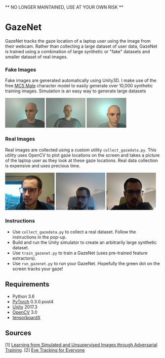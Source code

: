 ** NO LONGER MAINTAINED, USE AT YOUR OWN RISK **

# GazeNet

GazeNet tracks the gaze location of a laptop user using the image from their webcam.
Rather than collecting a large dataset of user data, GazeNet is trained using a combination of large synthetic
or "fake" datasets and smaller dataset of real images.
 
### Fake Images

Fake images are generated automatically using Unity3D. I make use of the free 
[MCS Male](https://assetstore.unity.com/packages/3d/characters/humanoids/mcs-male-45805) character
 model to easily generate over 10,000 synthetic training images. Simulation is an easy way to generate
 large datasets
 
 ![alt text](docs/synth1.png)
 ![alt text](docs/synth2.png)
 ![alt text](docs/synth3.png)
   
### Real Images

Real images are collected using a custom utility `collect_gazedata.py`. This utility uses OpenCV to plot
gaze locations on the screen and takes a picture of the laptop user as they look at these gaze locations.
Real data collection is expensive and uses precious time.
 
 ![alt text](docs/real1.png)
 ![alt text](docs/real2.png)
 ![alt text](docs/real3.png)
 
### Instructions

- Use `collect_gazedata.py` to collect a real dataset. Follow the instructions in the pop-up.
- Build and run the Unity simulator to create an arbitrarily large synthetic dataset.
- Use `train_gazenet.py` to train a GazeNet (uses pre-trained feature extractors).
- Use `run_gazenet.py` to run your GazeNet. Hopefully the green dot on the screen tracks your gaze!
 
## Requirements

- Python 3.6
- [PyTorch](http://pytorch.org/) 0.3.0.post4
- [Unity](https://unity3d.com/) 2017.3
- [OpenCV](https://opencv.org/opencv-3-3.html) 3.0
- [tensorboardX](https://github.com/lanpa/tensorboard-pytorch/tree/master/tensorboardX)

## Sources

[1] [Learning from Simulated and Unsupervised Images through Adversarial Training](https://arxiv.org/abs/1612.07828).
[2] [Eye Tracking for Everyone](http://gazecapture.csail.mit.edu/)
